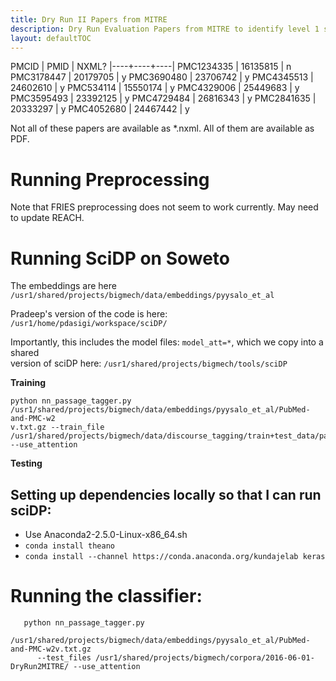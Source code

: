```yaml
---
title: Dry Run II Papers from MITRE
description: Dry Run Evaluation Papers from MITRE to identify level 1 statements
layout: defaultTOC
---
```

PMCID | PMID | NXML?
|----+----+----|
PMC1234335 | 16135815 | n
PMC3178447 | 20179705 | y
PMC3690480 | 23706742 | y
PMC4345513 | 24602610 | y
PMC534114 |  15550174 | y
PMC4329006 | 25449683 | y
PMC3595493 | 23392125 | y
PMC4729484 | 26816343 | y
PMC2841635 | 20333297 | y
PMC4052680 | 24467442 | y

Not all of these papers are available as *.nxml. All of them are available as PDF.

# Running Preprocessing 

Note that FRIES preprocessing does not seem to work currently. May need to update REACH.

# Running SciDP on Soweto 

The embeddings are here `/usr1/shared/projects/bigmech/data/embeddings/pyysalo_et_al`

Pradeep's version of the code is here: `/usr1/home/pdasigi/workspace/sciDP/`

Importantly, this includes the model files: `model_att=*`, which we copy into a shared  
version of sciDP here: `/usr1/shared/projects/bigmech/tools/sciDP`

**Training**

```
python nn_passage_tagger.py /usr1/shared/projects/bigmech/data/embeddings/pyysalo_et_al/PubMed-and-PMC-w2
v.txt.gz --train_file /usr1/shared/projects/bigmech/data/discourse_tagging/train+test_data/passage_train.txt --use_attention
```

**Testing**


## Setting up dependencies locally so that I can run sciDP:

* Use Anaconda2-2.5.0-Linux-x86_64.sh
* `conda install theano`
* `conda install --channel https://conda.anaconda.org/kundajelab keras`

# Running the classifier: 

```
   python nn_passage_tagger.py 
      /usr1/shared/projects/bigmech/data/embeddings/pyysalo_et_al/PubMed-and-PMC-w2v.txt.gz 
      --test_files /usr1/shared/projects/bigmech/corpora/2016-06-01-DryRun2MITRE/ --use_attention
```

